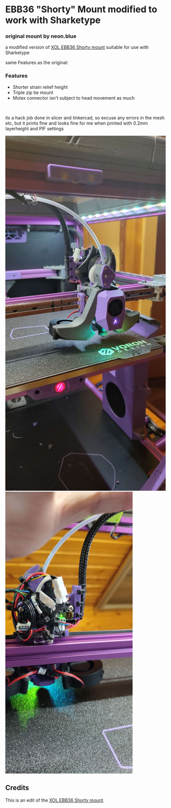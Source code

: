 # EBB36 "Shorty" Mount modified to work with Sharketype
### original mount by neon.blue

a modified version of [XOL EBB36 Shorty mount](https://github.com/Armchair-Heavy-Industries/AE-Usermods/tree/main/files/Xol-Toolhead/EBB36_Shorty_Mount)  suitable for use with Sharketype

same Features as the original:

### Features
 * Shorter strain relief height
 * Triple zip tie mount
 * Molex connector isn't subject to head movement as much

<br>

its a hack job done in slicer and tinkercad, so excuse any errors in the mesh etc, but it prints fine and looks fine for me when printed with 0.2mm layerheight and PIF settings
<br>

<img src="Images/front.jpg" width="640">
<img src="Images/back.jpg" width="400">


## Credits

This is an edit of the [XOL EBB36 Shorty mount](https://github.com/Armchair-Heavy-Industries/AE-Usermods/tree/main/files/Xol-Toolhead/EBB36_Shorty_Mount).
